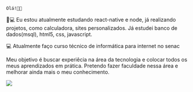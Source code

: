     Olá!👋👋
    
  📓💻  Eu estou atualmente estudando react-native e node, já realizando projetos, como calculadora, sites personalizados.
    Já estudei banco de dados(msql), html5, css, javascript.
    
   💻 Atualmente faço curso técnico de informática para internet no senac 
   
   Meu objetivo é buscar experiêcia na área da tecnologia e colocar todos os meus aprendizados em prática. Pretendo fazer faculdade nessa área e melhorar ainda mais o meu conhecimento. 
   
   <picture>
<source
  srcset="https://github-readme-stats.vercel.app/api?username=GabrielHenrique=true&theme=dark"
  media="(prefers-color-scheme: dark)"
/>
<source
  srcset="https://github.com/GabrielMoura2004/GabrielHenrique/blob/main/README.md).app/api?username=GabrielHenrique=true"
  media="(prefers-color-scheme: light), (prefers-color-scheme: no-preference)"
/>
<img src="https://github-readme-stats.vercel.app/api?username=GabrielHenrique=true" />
</picture>
